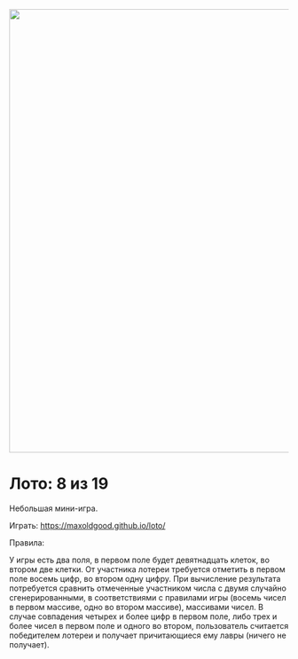   <a href='https://maxoldgood.github.io/loto/' targer='blank'>
  <img src="https://i.ibb.co/Yp6nn3h/localhost-5173-loto-i-Phone-SE.jpg" width="800"/>
  </a>

# Лото: 8 из 19
Небольшая мини-игра.



Играть: https://maxoldgood.github.io/loto/

Правила:

У игры есть два поля, в первом поле будет девятнадцать клеток, во втором две клетки. От участника лотереи требуется отметить в первом поле восемь цифр, во втором одну цифру. При вычисление результата потребуется сравнить отмеченные участником числа с двумя случайно сгенерированными, в соответствиями с правилами игры (восемь чисел в первом массиве, одно во втором массиве), массивами чисел. В случае совпадения четырех и более цифр в первом поле, либо трех и более чисел в первом поле и одного во втором, пользователь считается победителем лотереи и получает причитающиеся ему лавры (ничего не получает).


